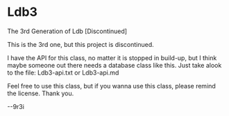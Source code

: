 # Ldb3
The 3rd Generation of Ldb [Discontinued]

This is the 3rd one, but this project is discontinued.

I have the API for this class, no matter it is stopped in build-up, but I think maybe someone out there needs a database class like this. Just take alook to the file: Ldb3-api.txt or Ldb3-api.md

Feel free to use this class, but if you wanna use this class, please remind the license. Thank you.

--9r3i
